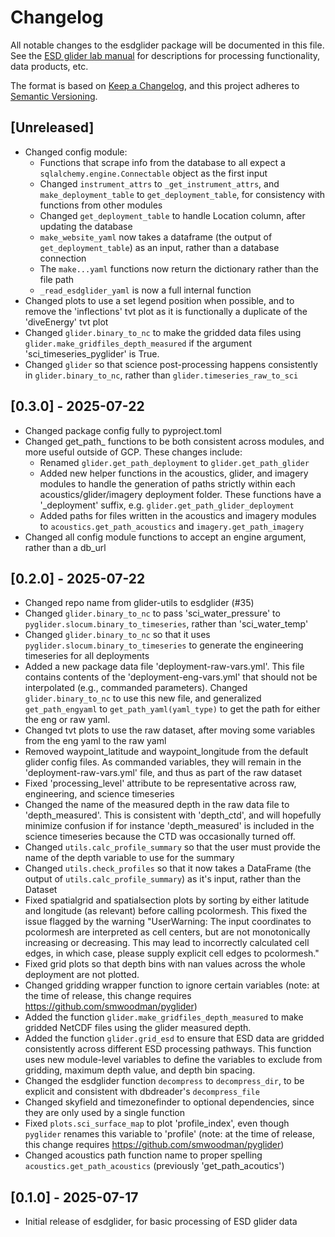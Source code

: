 # Changelog

All notable changes to the esdglider package will be documented in this file. See the [ESD glider lab manual](https://swfsc.github.io/glider-lab-manual/content/glider-data.html) for descriptions for processing functionality, data products, etc.

The format is based on [Keep a Changelog](https://keepachangelog.com/en/1.0.0/),
and this project adheres to [Semantic Versioning](https://semver.org/spec/v2.0.0.html).

## [Unreleased]

- Changed config module:
    - Functions that scrape info from the database to all expect a `sqlalchemy.engine.Connectable` object as the first input
    - Changed `instrument_attrs` to `_get_instrument_attrs`,  and `make_deployment_table` to `get_deployment_table`, for consistency with functions from other modules
    - Changed `get_deployment_table` to handle Location column, after updating the database
    - `make_website_yaml` now takes a dataframe (the output of `get_deployment_table`) as an input, rather than a database connection
    - The `make...yaml` functions now return the dictionary rather than the file path
    - `_read_esdglider_yaml` is now a full internal function
- Changed plots to use a set legend position when possible, and to remove the 'inflections' tvt plot as it is functionally a duplicate of the 'diveEnergy' tvt plot
- Changed `glider.binary_to_nc` to make the gridded data files using `glider.make_gridfiles_depth_measured` if the argument 'sci_timeseries_pyglider' is True. 
- Changed `glider` so that science post-processing happens consistently in `glider.binary_to_nc`, rather than `glider.timeseries_raw_to_sci`


## [0.3.0] - 2025-07-22

- Changed package config fully to pyproject.toml
- Changed get_path_ functions to be both consistent across modules, and more useful outside of GCP. These changes include:
    - Renamed `glider.get_path_deployment` to `glider.get_path_glider`
    - Added new helper functions in the acoustics, glider, and imagery modules to handle the generation of paths strictly within each acoustics/glider/imagery deployment folder. These functions have a '_deployment' suffix, e.g. `glider.get_path_glider_deployment`
    - Added paths for files written in the acoustics and imagery modules to `acoustics.get_path_acoustics` and `imagery.get_path_imagery`
- Changed all config module functions to accept an engine argument, rather than a db_url


## [0.2.0] - 2025-07-22

- Changed repo name from glider-utils to esdglider (#35)
- Changed `glider.binary_to_nc` to pass 'sci_water_pressure' to `pyglider.slocum.binary_to_timeseries`, rather than 'sci_water_temp'
- Changed `glider.binary_to_nc` so that it uses `pyglider.slocum.binary_to_timeseries` to generate the engineering timeseries for all deployments
- Added a new package data file 'deployment-raw-vars.yml'. This file contains contents of the 'deployment-eng-vars.yml' that should not be interpolated (e.g., commanded parameters). Changed `glider.binary_to_nc` to use this new file, and generalized `get_path_engyaml` to `get_path_yaml(yaml_type)` to get the path for either the eng or raw yaml.
- Changed tvt plots to use the raw dataset, after moving some variables from the eng yaml to the raw yaml
- Removed waypoint_latitude and waypoint_longitude from the default glider config files. As commanded variables, they will remain in the 'deployment-raw-vars.yml' file, and thus as part of the raw dataset
- Fixed 'processing_level' attribute to be representative across raw, engineering, and science timeseries
- Changed the name of the measured depth in the raw data file to 'depth_measured'. This is consistent with 'depth_ctd', and will hopefully minimize confusion if for instance 'depth_measured' is included in the science timeseries because the CTD was occasionally turned off.
- Changed `utils.calc_profile_summary` so that the user must provide the name of the depth variable to use for the summary
- Changed `utils.check_profiles` so that it now takes a DataFrame (the output of `utils.calc_profile_summary`) as it's input, rather than the Dataset
- Fixed spatialgrid and spatialsection plots by sorting by either latitude and longitude (as relevant) before calling pcolormesh. This fixed the issue flagged by the warning "UserWarning: The input coordinates to pcolormesh are interpreted as cell centers, but are not monotonically increasing or decreasing. This may lead to incorrectly calculated cell edges, in which case, please supply explicit cell edges to pcolormesh."
- Fixed grid plots so that depth bins with nan values across the whole deployment are not plotted.
- Changed gridding wrapper function to ignore certain variables (note: at the time of release, this change requires https://github.com/smwoodman/pyglider)
- Added the function `glider.make_gridfiles_depth_measured` to make gridded NetCDF files using the glider measured depth.
- Added the function `glider.grid_esd` to ensure that ESD data are gridded consistently across different ESD processing pathways. This function uses new module-level variables to define the variables to exclude from gridding, maximum depth value, and depth bin spacing.
- Changed the esdglider function `decompress` to `decompress_dir`, to be explicit and consistent with dbdreader's `decompress_file`
- Changed skyfield and timezonefinder to optional dependencies, since they are only used by a single function
- Fixed `plots.sci_surface_map` to plot 'profile_index', even though `pyglider` renames this variable to 'profile' (note: at the time of release, this change requires https://github.com/smwoodman/pyglider)
- Changed acoustics path function name to proper spelling `acoustics.get_path_acoustics` (previously 'get_path_acoutics')


## [0.1.0] - 2025-07-17

- Initial release of esdglider, for basic processing of ESD glider data
